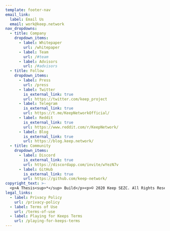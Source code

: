 ```yaml
---
template: footer-nav
email_link:
  label: Email Us
  email: work@keep.network
nav_dropdowns:
  - title: Company
    dropdown_items:
      - label: Whitepaper
        url: /whitepaper
      - label: Team
        url: /#team
      - label: Advisors
        url: /#advisors
  - title: Follow
    dropdown_items:
      - label: Press
        url: /press
      - label: Twitter
        is_external_link: true
        url: https://twitter.com/keep_project
      - label: Telegram
        is_external_link: true
        url: https://t.me/KeepNetworkOfficial/
      - label: Reddit
        is_external_link: true
        url: https://www.reddit.com/r/KeepNetwork/
      - label: Blog
        is_external_link: true
        url: https://blog.keep.network/
  - title: Community
    dropdown_items:
      - label: Discord
        is_external_link: true
        url: https://discordapp.com/invite/wYezN7v
      - label: GitHub
        is_external_link: true
        url: https://github.com/keep-network/
copyright_text: >-
  <p>A Thesis<sup>*</sup> Build</p><p>© 2020 Keep SEZC. All Rights Reserved.</p>
legal_links:
  - label: Privacy Policy
    url: /privacy-policy
  - label: Terms of Use
    url: /terms-of-use
  - label: Playing for Keeps Terms
    url: /playing-for-keeps-terms
---
```

